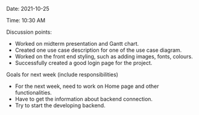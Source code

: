 Date: 2021-10-25

Time: 10:30 AM

Discussion points: 

* Worked on midterm presentation and Gantt chart.
* Created one use case description for one of the use case diagram.
* Worked on the front end styling, such as adding images, fonts, colours.
* Successfully created a good login page for the project.

Goals for next week (include responsibilities)

* For the next week, need to work on Home page and other functionalities.
* Have to get the information about backend connection.
* Try to start the developing backend.